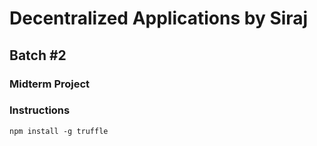 # Decentralized Applications by Siraj 
## Batch #2 
### Midterm Project

### Instructions

```
npm install -g truffle
```